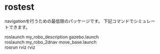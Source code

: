 # rostest
navigationを行うための最低限のパッケージです。
下記コマンドでシミュレートできます。

roslaunch my_robo_description gazebo.launch  
roslaunch my_robo_2dnav move_base.launch  
rosrun rviz rviz  
